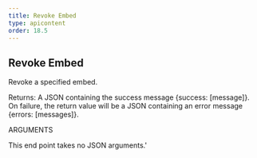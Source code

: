 ```yaml
---
title: Revoke Embed
type: apicontent
order: 18.5
---
```


## Revoke Embed
Revoke a specified embed.

Returns: A JSON containing the success message {success: [message]}. On failure, the return value will be a JSON containing an error message {errors: [messages]}.

ARGUMENTS

This end point takes no JSON arguments.'